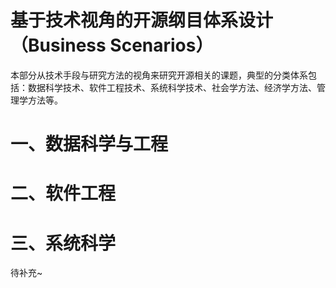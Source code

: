 # 基于技术视角的开源纲目体系设计（Business Scenarios）

本部分从技术手段与研究方法的视角来研究开源相关的课题，典型的分类体系包括：数据科学技术、软件工程技术、系统科学技术、社会学方法、经济学方法、管理学方法等。

# 一、数据科学与工程

# 二、软件工程

# 三、系统科学

待补充~


